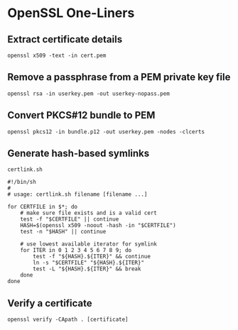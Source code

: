 # OpenSSL One-Liners

## Extract certificate details
	openssl x509 -text -in cert.pem

## Remove a passphrase from a PEM private key file
	openssl rsa -in userkey.pem -out userkey-nopass.pem

## Convert PKCS#12 bundle to PEM
	openssl pkcs12 -in bundle.p12 -out userkey.pem -nodes -clcerts

## Generate hash-based symlinks
`certlink.sh`

	#!/bin/sh
	#
	# usage: certlink.sh filename [filename ...]
	
	for CERTFILE in $*; do
		# make sure file exists and is a valid cert
		test -f "$CERTFILE" || continue
		HASH=$(openssl x509 -noout -hash -in "$CERTFILE")
		test -n "$HASH" || continue
	
		# use lowest available iterator for symlink
		for ITER in 0 1 2 3 4 5 6 7 8 9; do
			test -f "${HASH}.${ITER}" && continue
			ln -s "$CERTFILE" "${HASH}.${ITER}"
			test -L "${HASH}.${ITER}" && break
		done
	done

## Verify a certificate
	openssl verify -CApath . [certificate]
